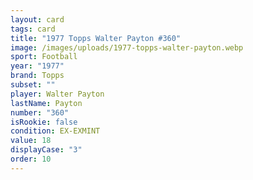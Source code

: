 ```yaml
---
layout: card
tags: card
title: "1977 Topps Walter Payton #360"
image: /images/uploads/1977-topps-walter-payton.webp
sport: Football
year: "1977"
brand: Topps
subset: ""
player: Walter Payton
lastName: Payton
number: "360"
isRookie: false
condition: EX-EXMINT
value: 18
displayCase: "3"
order: 10
---
```

